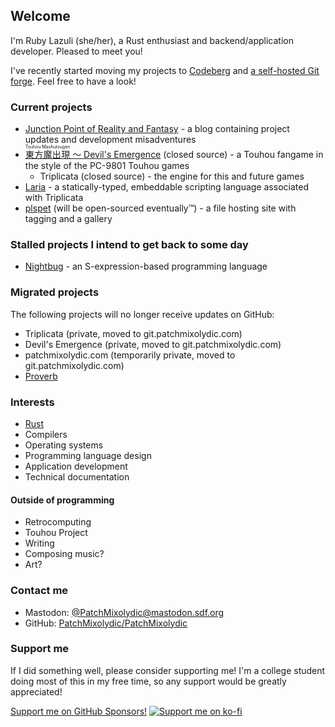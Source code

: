 ## Welcome
I'm Ruby Lazuli (she/her), a Rust enthusiast and backend/application developer. Pleased to meet you!

I've recently started moving my projects to [Codeberg](https://codeberg.org/PatchMixolydic) and [a self-hosted Git forge](https://git.patchmixolydic.com).
Feel free to have a look!

### Current projects
* [Junction Point of Reality and Fantasy](https://patchmixolydic.com/) - a blog containing project updates and development misadventures
* [<ruby>東方魔出現 <rp>(</rp><rt>Touhou Mashutsugen</rt><rp>)</rp></ruby> 〜 Devil's Emergence](https://patchmixolydic.itch.io/devils-emergence) (closed source) - a Touhou fangame in the style of the PC-9801 Touhou games
  * Triplicata (closed source) - the engine for this and future games
* [Laria](https://github.com/PatchMixolydic/laria) - a statically-typed, embeddable scripting language associated with Triplicata
* [plspet](https://pls.pet) (will be open-sourced eventually™) - a file hosting site with tagging and a gallery

### Stalled projects I intend to get back to some day
* [Nightbug](https://github.com/PatchMixolydic/nightbug) - an S-expression-based programming language

### Migrated projects
The following projects will no longer receive updates on GitHub:

* Triplicata (private, moved to git.patchmixolydic.com)
* Devil's Emergence (private, moved to git.patchmixolydic.com)
* patchmixolydic.com (temporarily private, moved to git.patchmixolydic.com)
* [Proverb](https://codeberg.org/PatchMixolydic/proverb)

### Interests
* [Rust](https://rust-lang.org)
* Compilers
* Operating systems
* Programming language design
* Application development
* Technical documentation

#### Outside of programming
* Retrocomputing
* Touhou Project
* Writing
* Composing music?
* Art?

### Contact me
* Mastodon: [@PatchMixolydic@mastodon.sdf.org](https://mastodon.sdf.org/@PatchMixolydic)
* GitHub: [PatchMixolydic/PatchMixolydic](https://github.com/PatchMixolydic/PatchMixolydic/discussions)

### Support me
If I did something well, please consider supporting me! I'm a college student doing most of this in my
free time, so any support would be greatly appreciated!

[Support me on GitHub Sponsors!](https://github.com/sponsors/PatchMixolydic)
[![Support me on ko-fi](https://www.ko-fi.com/img/githubbutton_sm.svg)](https://ko-fi.com/J3J329CNL)
